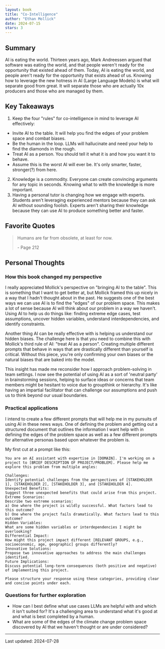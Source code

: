 ```yaml
---
layout: book
title: "Co-Intelligence"
author: "Ethan Mollick"
date: 2024-07-15
stars: 3
---
```


## Summary

AI is eating the world. Thirteen years ago, Mark Andreessen argued that software was eating the world, and that people weren't ready for the opportunity that existed ahead of them. Today, AI is eating the world, and people aren't ready for the opportunity that exists ahead of us. Knowing how to leverage the new hotness in AI (Large Language Models) is what will separate good from great. It will separate those who are actually 10x producers and those who are managed by them.

## Key Takeaways

1. Keep the four "rules" for co-intelligence in mind to leverage AI effectively:

- Invite AI to the table. It will help you find the edges of your problem space and combat biases.
- Be the human in the loop. LLMs will hallucinate and need your help to find the diamonds in the rough.
- Treat AI as a person. You should tell it what it is and how you want it to behave.
- Assume this is the worst AI will ever be. It's only smarter, faster, stronger(?) from here.

2. Knowledge is a commodity. Everyone can create convincing arguments for any topic in seconds. Knowing what to with the knowledge is more important.
3. Having a personal tutor is changing how we engage with experts. Students aren't leveraging experienced mentors because they can ask AI without sounding foolish. Experts aren't sharing their knowledge because they can use AI to produce something better and faster.

## Favorite Quotes
>
> Humans are far from obsolete, at least for now.
>
> <span class="page-number">- Page 212</span>

## Personal Thoughts

### How this book changed my perspective

I really appreciated Mollick's perspective on "bringing AI to the table". This is something that I want to get better at, but Mollick framed this up nicely in a way that I hadn't thought about in the past. He suggests one of the best ways we can use AI is to find the "edges" of our problem space. This makes a lot of sense because AI will think about our problem in a way we haven't. Using AI to help us do things like: finding extreme edge cases, test assumptions, uncover hidden variables, understand interdependencies, and identify constraints.

Another thing AI can be really effective with is helping us understand our hidden biases. The challenge here is that you need to combine this with Mollick's third rule of AI: "treat AI as a person". Creating multiple different prompts that behave in ways that are drastically different than yourself is critical. Without this piece, you're only confirming your own biases or the natural biases that are baked into the model.

This insight has made me reconsider how I approach problem-solving in team settings. I now see the potential of using AI as a sort of 'neutral party' in brainstorming sessions, helping to surface ideas or concerns that team members might be hesitant to voice due to groupthink or hierarchy. It's like having an impartial facilitator that can challenge our assumptions and push us to think beyond our usual boundaries.

### Practical applications

I intend to create a few different prompts that will help me in my pursuits of using AI in these news ways. One of defining the problem and getting out a structured document that outlines the information I want help with in defining the edges of the problem space as well as a few different prompts for alternative personas based upon whatever the problem is.

My first cut at a prompt like this:

```
You are an AI assistant with expertise in [DOMAIN]. I'm working on a project to [BRIEF DESCRIPTION OF PROJECT/PROBLEM]. Please help me explore this problem from multiple angles:

Challenges:
Identify potential challenges from the perspectives of [STAKEHOLDER 1], [STAKEHOLDER 2], [STAKEHOLDER 3], and [STAKEHOLDER 4].
Unexpected Benefits:
Suggest three unexpected benefits that could arise from this project.
Extreme Scenarios:
Describe two extreme scenarios:
a) One where the project is wildly successful. What factors lead to this outcome?
b) One where the project fails dramatically. What factors lead to this outcome?
Hidden Variables:
What are some hidden variables or interdependencies I might be overlooking?
Differential Impact:
How might this project impact different [RELEVANT GROUPS, e.g., socioeconomic, age, geographic] groups differently?
Innovative Solutions:
Propose two innovative approaches to address the main challenges identified.
Future Implications:
Discuss potential long-term consequences (both positive and negative) of implementing this project.

Please structure your response using these categories, providing clear and concise points under each.
```

### Questions for further exploration

- How can I best define what use cases LLMs are helpful with and which it isn't suited for? It's a challenging area to understand what it's good at and what is best completed by a human.
- What are some of the edges of the climate change problem space discovered by AI that we haven't thought or are under considered?

---
Last updated: 2024-07-28
